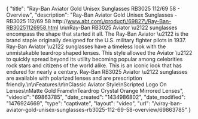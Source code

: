 {
    "title": "Ray-Ban Aviator Gold Unisex Sunglasses RB3025 112\/69 58 - Overview",
    "description": "Ray-Ban Aviator Gold Unisex Sunglasses - RB3025 112\/69 58 http:\/\/www.abt.com\/product\/69827\/Ray-Ban-RB30251126958.html \n\nRay-Ban  RB3025 Aviator \u2122 sunglasses encompass the shape that started it all. The Ray-Ban  Aviator \u2122 is the brand staple originally designed for the U.S. military fighter pilots in 1937. Ray-Ban  Aviator \u2122 sunglasses have a timeless look with the unmistakable teardrop shaped lenses. This style allowed the Aviator \u2122 to quickly spread beyond its utility becoming popular among celebrities rock stars and citizens of the world alike. This is an iconic look that has endured for nearly a century. Ray-Ban  RB3025 Aviator \u2122 sunglasses are available with polarized lenses and are prescription friendly.\n\nFeatures:\n\nClassic Aviator Style\nScripted Logo On Lenses\nMatte Gold Frame\nTeardrop Crystal Orange Mirrored Lenses",
    "videoid": "69863785",
    "date_created": "1434986802",
    "date_modified": "1476924669",
    "type": "captivate",
    "layout": "video",
    "url": "\/v\/ray-ban-aviator-gold-unisex-sunglasses-rb3025-112-69-58-overview\/69863785"
}